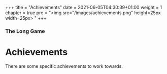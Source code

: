 +++
title = "Achievements"
date = 2021-06-05T04:30:39+01:00
weight = 1
chapter = true
pre = "<img src=\"/images/achievements.png\" height=25px width=25px> "
+++

### The Long Game

# Achievements

There are some specific achievements to work towards.